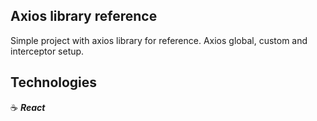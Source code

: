 ## Axios library reference

Simple project with axios library for reference. Axios global, custom and interceptor setup.

## Technologies

:coffee: **_React_**

